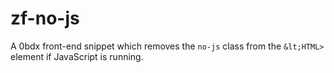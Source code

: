 # zf-no-js
A 0bdx front-end snippet which removes the `no-js` class from the `&lt;HTML>` element if JavaScript is running.
